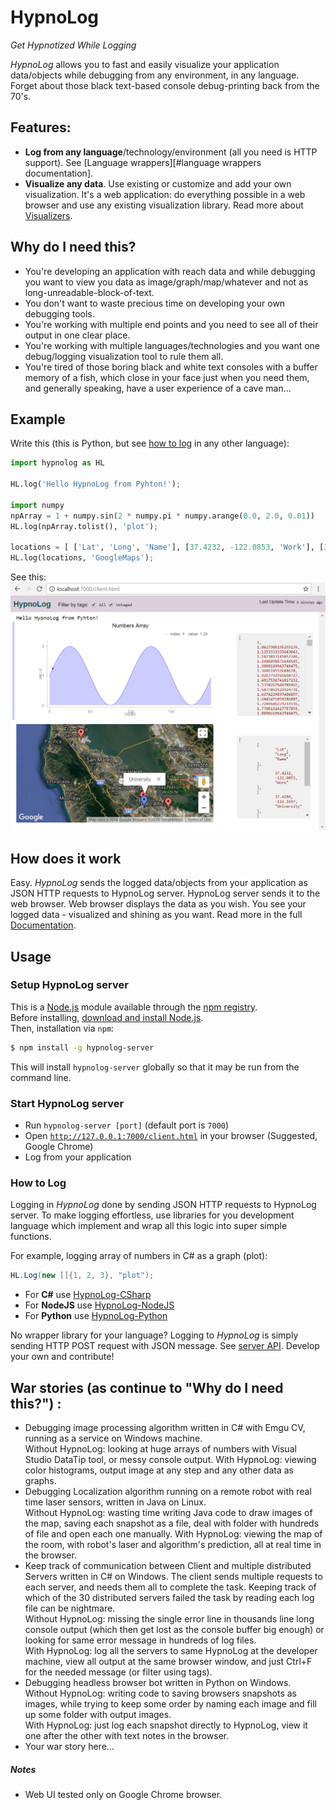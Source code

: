 HypnoLog
==========================
*Get Hypnotized While Logging*

*HypnoLog* allows you to fast and easily visualize your application data/objects while debugging from any environment, in any language. Forget about those black text-based console debug-printing back from the 70's.

## Features:
- **Log from any language**/technology/environment (all you need is HTTP support). See [Language wrappers][#language wrappers documentation].
- **Visualize any data**. Use existing or customize and add your own visualization. It's a web application: do everything possible in a web browser and use any existing visualization library. Read more about [Visualizers][visualizers documentation].  

## Why do I need this?
- You're developing an application with reach data and while debugging you want to view you data as image/graph/map/whatever and not as long-unreadable-block-of-text. 
- You don't want to waste precious time on developing your own debugging tools.
- You're working with multiple end points and you need to see all of their output in one clear place.
- You're working with multiple languages/technologies and you want one debug/logging visualization tool to rule them all.
- You're tired of those boring black and white text consoles with a buffer memory of a fish, which close in your face just when you need them, and generally speaking, have a user experience of a cave man...

## Example
Write this (this is Python, but see [how to log](#how-to-log) in any other language):
```python
import hypnolog as HL

HL.log('Hello HypnoLog from Pyhton!');

import numpy
npArray = 1 + numpy.sin(2 * numpy.pi * numpy.arange(0.0, 2.0, 0.01))
HL.log(npArray.tolist(), 'plot');

locations = [ ['Lat', 'Long', 'Name'], [37.4232, -122.0853, 'Work'], [37.4289, -122.1697, 'University'], [37.6153, -122.3900, 'Airport'], [37.4422, -122.1731, 'Shopping'] ];
HL.log(locations, 'GoogleMaps');
```

See this:
![alt text](/doc/images/screenshot_hypnolog-python-example.png "HypnoLog UI screenshot")

## How does it work
Easy. *HypnoLog* sends the logged data/objects from your application as JSON HTTP requests to HypnoLog server. HypnoLog server sends it to the web browser. Web browser displays the data as you wish. You see your logged data - visualized and shining as you want. Read more in the full [Documentation].

## Usage

### Setup HypnoLog server
This is a [Node.js](https://nodejs.org/en/) module available through the [npm registry](https://www.npmjs.com/).  
Before installing, [download and install Node.js](https://nodejs.org/en/download/).  
Then, installation via `npm`:
```bash
$ npm install -g hypnolog-server
```
This will install `hypnolog-server` globally so that it may be run from the command line.

### Start HypnoLog server
- Run `hypnolog-server [port]` (default port is `7000`)
- Open [`http://127.0.0.1:7000/client.html`](http://127.0.0.1:7000/client.html) in your browser (Suggested, Google Chrome)
- Log from your application

### How to Log
Logging in *HypnoLog* done by sending JSON HTTP requests to HypnoLog server. To make logging effortless, use libraries for you development language which implement and wrap all this logic into super simple functions.

For example, logging array of numbers in C# as a graph (plot):
```csharp
HL.Log(new []{1, 2, 3}, "plot");
```

- For **C#** use [HypnoLog-CSharp](https://github.com/SimonLdj/hypnolog-csharp)
- For **NodeJS** use [HypnoLog-NodeJS](https://github.com/SimonLdj/hypnolog-nodejs)
- For **Python** use [HypnoLog-Python ](https://github.com/SimonLdj/hypnolog-python)

No wrapper library for your language? Logging to *HypnoLog* is simply sending HTTP POST request with JSON message. See [server API]. Develop your own and contribute!

## War stories (as continue to "Why do I need this?") :
- Debugging image processing algorithm written in C# with Emgu CV, running as a service on Windows machine.  
  Without HypnoLog: looking at huge arrays of numbers with Visual Studio DataTip tool, or messy console output.
  With HypnoLog: viewing color histograms, output image at any step and any other data as graphs.  
- Debugging Localization algorithm running on a remote robot with real time laser sensors, written in Java on Linux.  
  Without HypnoLog: wasting time writing Java code to draw images of the map, saving each snapshot as a file, deal with folder with hundreds of file and open each one manually.
  With HypnoLog: viewing the map of the room, with robot's laser and algorithm's prediction, all at real time in the browser.  
- Keep track of communication between Client and multiple distributed Servers written in C# on Windows. The client sends multiple requests to each server, and needs them all to complete the task. Keeping track of which of the 30 distributed servers failed the task by reading each log file can be nightmare.  
  Without HypnoLog: missing the single error line in thousands line long console output (which then get lost as the console buffer big enough) or looking for same error message in hundreds of log files.  
  With HypnoLog: log all the servers to same HypnoLog at the developer machine, view all output at the same browser window, and just Ctrl+F for the needed message (or filter using tags). 
- Debugging headless browser bot written in Python on Windows.  
  Without HypnoLog: writing code to saving browsers snapshots as images, while trying to keep some order by naming each image and fill up some folder with output images.  
  With HypnoLog: just log each snapshot directly to HypnoLog, view it one after the other with text notes in the browser.
- Your war story here...

##### Notes
- Web UI tested only on Google Chrome browser.


[documentation]:    doc/HypnoLog-documentation.md
[visualizers documentation]: HypnoLog-documentation.md#visualizers
[languages wrappers documentation]: doc/HypnoLog-documentation.md#languages-wrappers
[server api]:       doc/api-doc.md

